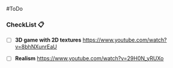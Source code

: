 #ToDo
### CheckList 📋
 - [ ] **3D game with 2D textures**
	  https://www.youtube.com/watch?v=8bhNXunrEaU
	
- [ ] **Realism**
      https://www.youtube.com/watch?v=29H0N_yRUXo
